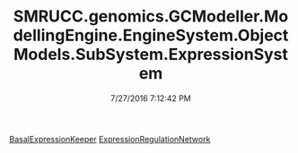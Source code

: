 ﻿---
title: SMRUCC.genomics.GCModeller.ModellingEngine.EngineSystem.ObjectModels.SubSystem.ExpressionSystem
date: 7/27/2016 7:12:42 PM
---

[BasalExpressionKeeper](T-SMRUCC.genomics.GCModeller.ModellingEngine.EngineSystem.ObjectModels.SubSystem.ExpressionSystem.BasalExpressionKeeper.html)
[ExpressionRegulationNetwork](T-SMRUCC.genomics.GCModeller.ModellingEngine.EngineSystem.ObjectModels.SubSystem.ExpressionSystem.ExpressionRegulationNetwork.html)
